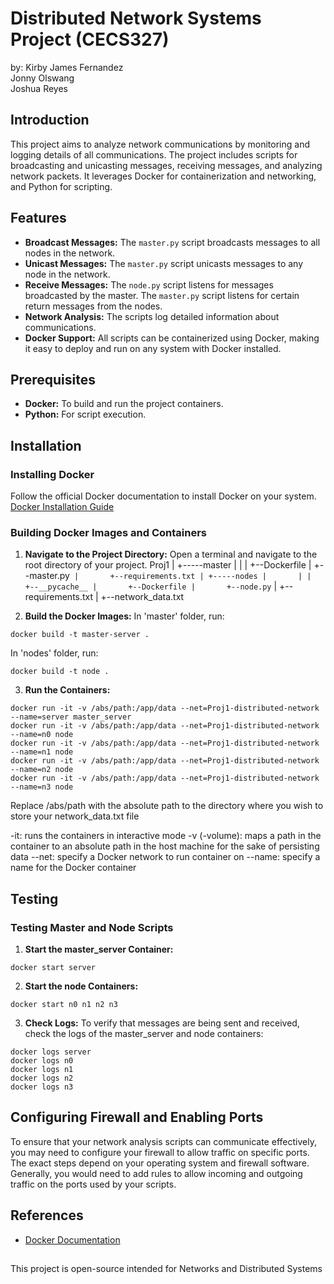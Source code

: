 # Distributed Network Systems Project (CECS327)
by: Kirby James Fernandez  
	Jonny Olswang  
	Joshua Reyes

## Introduction
This project aims to analyze network communications by monitoring and logging details of all communications. The project includes scripts for broadcasting and unicasting messages, receiving messages, and analyzing network packets. It leverages Docker for containerization and networking, and Python for scripting.

## Features
- **Broadcast Messages:** The `master.py` script broadcasts messages to all nodes in the network.
- **Unicast Messages:** The `master.py` script unicasts messages to any node in the network.
- **Receive Messages:** The `node.py` script listens for messages broadcasted by the master. The `master.py` script listens for certain return messages from the nodes.
- **Network Analysis:** The scripts log detailed information about communications.
- **Docker Support:** All scripts can be containerized using Docker, making it easy to deploy and run on any system with Docker installed.

## Prerequisites
- **Docker:** To build and run the project containers.
- **Python:** For script execution.

## Installation

### Installing Docker
Follow the official Docker documentation to install Docker on your system.
[Docker Installation Guide](https://docs.docker.com/get-docker/)

### Building Docker Images and Containers
1. **Navigate to the Project Directory:** Open a terminal and navigate to the root directory of your project.
Proj1
  |
  +-----master
  |       |
  |       +--Dockerfile
  |       +--master.py`
  |       +--requirements.txt
  |
  +-----nodes
  |       |
  |       +--__pycache__
  |       +--Dockerfile
  |       +--node.py`
  |       +--requirements.txt
  |
  +--network_data.txt
   
2. **Build the Docker Images:**
In 'master' folder, run:
```
docker build -t master-server .
```
In 'nodes' folder, run:
```
docker build -t node .
```
3. **Run the Containers:**
```
docker run -it -v /abs/path:/app/data --net=Proj1-distributed-network --name=server master_server
docker run -it -v /abs/path:/app/data --net=Proj1-distributed-network --name=n0 node
docker run -it -v /abs/path:/app/data --net=Proj1-distributed-network --name=n1 node
docker run -it -v /abs/path:/app/data --net=Proj1-distributed-network --name=n2 node
docker run -it -v /abs/path:/app/data --net=Proj1-distributed-network --name=n3 node
```
Replace /abs/path with the absolute path to the directory where you wish to store your network_data.txt file

-it: runs the containers in interactive mode
-v (-volume): maps a path in the container to an absolute path in the host machine for the sake of persisting data
--net: specify a Docker network to run container on
--name: specify a name for the Docker container

## Testing
### Testing Master and Node Scripts
1. **Start the master_server Container:**
```
docker start server
```
2. **Start the node Containers:**
```
docker start n0 n1 n2 n3
```
3. **Check Logs:** To verify that messages are being sent and received, check the logs of the master_server and node containers:
```
docker logs server
docker logs n0
docker logs n1
docker logs n2
docker logs n3
```

## Configuring Firewall and Enabling Ports
To ensure that your network analysis scripts can communicate effectively, you may need to configure your firewall to allow traffic on specific ports. The exact steps depend on your operating system and firewall software. Generally, you would need to add rules to allow incoming and outgoing traffic on the ports used by your scripts.

## References
- [Docker Documentation](https://docs.docker.com/)

##
This project is open-source intended for Networks and Distributed Systems

